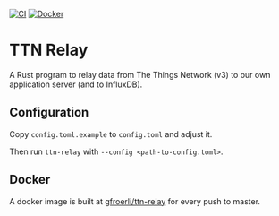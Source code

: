 [![CI][ci-badge]][ci]
[![Docker][docker-badge]][docker]

# TTN Relay

A Rust program to relay data from The Things Network (v3) to our own
application server (and to InfluxDB).

## Configuration

Copy `config.toml.example` to `config.toml` and adjust it.

Then run `ttn-relay` with `--config <path-to-config.toml>`.

## Docker

A docker image is built at
[gfroerli/ttn-relay](https://hub.docker.com/r/gfroerli/ttn-relay/)
for every push to master.

<!-- Badges -->
[ci]: https://github.com/gfroerli/ttn-relay/actions?query=workflow%3ACI
[ci-badge]: https://img.shields.io/github/workflow/status/gfroerli/ttn-relay/CI/master
[docker]: https://hub.docker.com/r/gfroerli/ttn-relay/
[docker-badge]: https://img.shields.io/badge/docker%20image-gfroerli%2Fttn--relay-blue.svg
